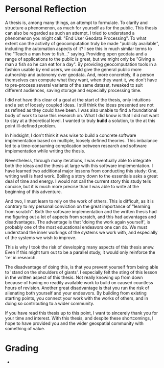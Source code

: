 # Personal Reflection

A thesis is, among many things, an attempt to formulate. 
To clarify and structure a phenomenon, as much for yourself as for the public. 
This thesis can also be regarded as such an attempt. 
I tried to understand a phenomenon you might call: "End User Geodata Processing". 
To what extent can the activity of geocomputation truly be made "publicly available", including the automation aspects of it?
I see this in much similar terms to the "Teach a man how to fish..." saying.
Providing open geodata and a range of applications to the public is great, but we might only be "Giving a man a fish so he can eat for a day".
By providing geocomputation tools in a fashion usable by end users, we could give the general public more authorship and autonomy over geodata. 
And, more concretely, if a person themselves can compute what they want, when they want it, we don't have to pre-process several variants of the same dataset, tweaked to suit different audiences, saving storage and especially processing time.

I did not have this clear of a goal at the start of the thesis, only intuitions and a set of loosely coupled ideas.
I still think the ideas presented are not as refined as they could have been. 
I was also unable to find a foundational body of work to base this research on. 
What I did know is that I did not want to stay at a theoretical level. 
I wanted to truly **build** a solution, to the at this point ill-defined problem. 

In hindsight, I don't think it was wise to build a concrete software implementation based on multiple, loosely defined theories. 
This imbalance led to a time-consuming complication between research and software implementation while writing the thesis.

Nevertheless, through many iterations, I was eventually able to integrate both the ideas and the thesis at large with this software implementation.
I have learned two additional major lessons from conducting this study: 
One, writing well is hard work. 
Boiling a story down to the essentials asks a great deal of time and energy. 
I would not call the current story this study tells concise, but it is much more precise than I was able to write at the beginning of this adventure.

And two, I must learn to rely on the work of others.
This is difficult, as it is contrary to my personal conviction on the great importance of "learning from scratch".
Both the software implementation and the written thesis had me figuring out a lot of aspects from scratch, and this had advantages and disadvantages.
The advantage is that 'doing the work again yourself', is probably one of the most educational endeavors one can do. 
We must understand the inner workings of the systems we work with, and especially of the systems we wish to improve. 
 
This is why I took the risk of developing many aspects of this thesis anew. 
Even if this might turn out to be a parallel study, it would only reinforce the 're' in research. 

The disadvantage of doing this, is that you prevent yourself from being able to 'stand on the shoulders of giants'.
I especially felt the sting of this lesson in the written aspect of this thesis. 
Not really knowing up from down because of having no readily available work to build on caused countless hours of revision.
Another great disadvantage is that you run the risk of alienating both yourself and your endeavors. 
By building from existing starting points, you connect your work with the works of others, and in doing so contributing to a wider community.

If you have read this thesis up to this point, I want to sincerely thank you for your time and interest.
With this thesis, and despite these shortcomings, I hope to have provided you and the wider geospatial community with something of value.

# Grading

- 

